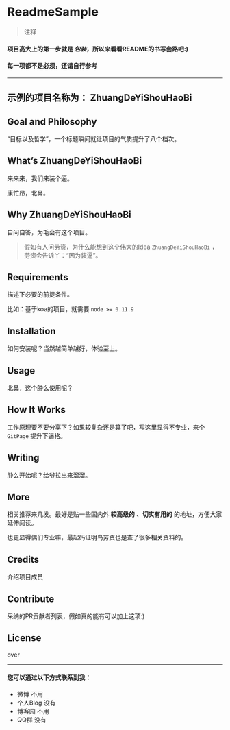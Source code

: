 # ReadmeSample

> 注释

#### 项目高大上的第一步就是 ___包装___，所以来看看README的书写套路吧:)

#### 每一项都不是必须，还请自行参考

---

## 示例的项目名称为： ZhuangDeYiShouHaoBi

## Goal and Philosophy

  “目标以及哲学”，一个标题瞬间就让项目的气质提升了八个档次。

## What’s ZhuangDeYiShouHaoBi

  来来来，我们来装个逼。

  康忙昂，北鼻。

## Why ZhuangDeYiShouHaoBi

  自问自答，为毛会有这个项目。

> 假如有人问劳资，为什么能想到这个伟大的Idea ```ZhuangDeYiShouHaoBi``` ，劳资会告诉丫：“因为装逼”。

## Requirements

  描述下必要的前提条件。

  比如：基于koa的项目，就需要 ```node >= 0.11.9```

## Installation

  如何安装呢？当然越简单越好，体验至上。

## Usage

  北鼻，这个肿么使用呢？

## How It Works

  工作原理要不要分享下？如果较复杂还是算了吧，写这里显得不专业，来个 ```GitPage``` 提升下逼格。

## Writing

  肿么开始呢？给爷拉出来溜溜。

## More

  相关推荐来几发。最好是贴一些国内外 **较高级的** 、**切实有用的** 的地址，方便大家延伸阅读。

  也更显得偶们专业嘛，最起码证明鸟劳资也是查了很多相关资料的。

## Credits

  介绍项目成员

## Contribute

  采纳的PR贡献者列表，假如真的能有可以加上这项:)

## License

  over

---

#### 您可以通过以下方式联系到我：
- 微博 不用
- 个人Blog 没有
- 博客园 不用
- QQ群 没有
